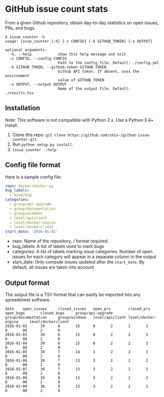 # GitHub issue count stats

From a given Github repository, obtain day-to-day statistics on open issues, PRs, and bugs.

```
$ issue_counter -h
usage: issue_counter [-h] [-c CONFIG] [-k GITHUB_TOKEN] [-o OUTPUT]

optional arguments:
  -h, --help            show this help message and exit
  -c CONFIG, --config CONFIG
                        Path to the config file. Default: ./config.yml
  -k GITHUB_TOKEN, --github-token GITHUB_TOKEN
                        Github API token. If absent, uses the environment
                        value of GITHUB_TOKEN
  -o OUTPUT, --output OUTPUT
                        Name of the output file. Default: ./results.tsv

```

## Installation

*Note*: This software is not compatible with Python 2.x. Use a Python 3.4+
install.

1. Clone this repo: `git clone https://github.com/shin-/github-issue-counter.git`
2. Run `python setup.py install`.
3. `issue_counter --help`

## Config file format

Here is a sample config file:

```yaml
repo: docker/docker-py
bug_labels:
  - kind/bug
categories:
  - group/api-upgrade
  - group/documentation
  - group/windows
  - level/apiclient
  - level/docker-engine
  - level/dockerclient
start_date: '2016-01-01'
```

- repo: Name of the repository, <org>/<name> format required.
- bug_labels: A list of labels used to mark bugs
- categories: A list of labels marking issue categories. Number of open issues
  for each category will appear in a separate column in the output
- start_date: Only compute issues updated after the `start_date`. By default, all issues
  are taken into account

## Output format

The output file is a TSV format that can easily be imported into any spreadsheet software.

```tsv
date    open_issues     closed_issues   open_prs        closed_prs      open_bugs       closed_bugs     group/api-upgrade       group/documentation     group/windows   level/apiclient level/docker-engine     level/dockerclient
2016-01-02      39      6       15      0       2       2       3       9       00      2       0
2016-01-03      39      6       15      0       2       2       3       9       00      2       0
2016-01-04      39      6       15      0       2       2       3       9       00      2       0
2016-01-05      38      7       14      1       2       2       3       8       00      2       0
2016-01-06      38      7       13      3       2       2       2       8       00      2       0
2016-01-07      38      7       13      3       2       2       2       8       00      2       0
2016-01-08      39      8       13      3       2       2       2       8       00      2       0
2016-01-09      38      9       13      3       2       2       2       8       00      2       0
```